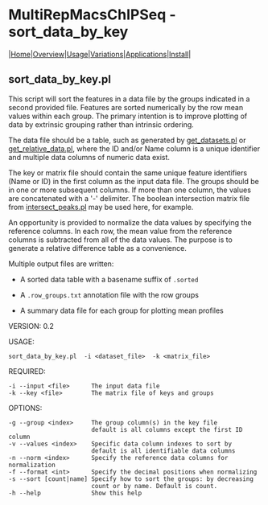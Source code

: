 # MultiRepMacsChIPSeq - sort\_data\_by\_key

|[Home](Readme.md)|[Overview](Overview.md)|[Usage](Usage.md)|[Variations](Variations.md)|[Applications](applications.md)|[Install](Install.md)|

## sort\_data\_by\_key.pl

This script will sort the features in a data file by the groups
indicated in a second provided file. Features are sorted numerically
by the row mean values within each group. The primary intention
is to improve plotting of data by extrinsic grouping rather than
intrinsic ordering.

The data file should be a table, such as generated by 
[get_datasets.pl](http://tjparnell.github.io/biotoolbox/apps/get_datasets.html) or
[get\_relative\_data.pl](http://tjparnell.github.io/biotoolbox/apps/get_relative_data.html),
where the ID and/or Name column is a unique
identifier and multiple data columns of numeric data exist. 

The key or matrix file should contain the same unique feature identifiers
(Name or ID) in the first column as the input data file. The groups should
be in one or more subsequent columns. If more than one column, the values 
are concatenated with a '-' delimiter. The boolean intersection matrix 
file from [intersect_peaks.pl](intersect_peaks.md) may be used here, for example. 

An opportunity is provided to normalize the data values by specifying 
the reference columns. In each row, the mean value from the reference 
columns is subtracted from all of the data values. The purpose is to
generate a relative difference table as a convenience.

Multiple output files are written:

- A sorted data table with a basename suffix of `.sorted`

- A `.row_groups.txt` annotation file with the row groups

- A summary data file for each group for plotting mean profiles


VERSION: 0.2

USAGE:

	sort_data_by_key.pl  -i <dataset_file>  -k <matrix_file> 

REQUIRED:

	-i --input <file>      The input data file
	-k --key <file>        The matrix file of keys and groups

OPTIONS:

	-g --group <index>     The group column(s) in the key file
						   default is all columns except the first ID column
	-v --values <index>    Specific data column indexes to sort by
						   default is all identifiable data columns
	-n --norm <index>      Specify the reference data columns for normalization
	-f --format <int>      Specify the decimal positions when normalizing
	-s --sort [count|name] Specify how to sort the groups: by decreasing 
						   count or by name. Default is count.
	-h --help              Show this help                           


